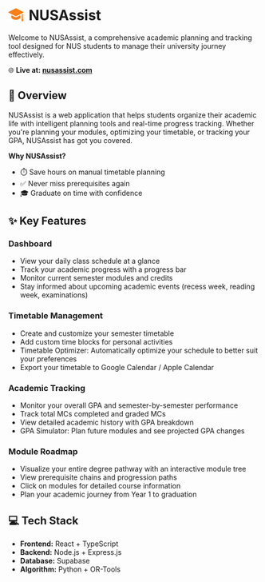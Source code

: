 # <img src="frontend/public/orange-graduation-cap.png" width="30" height="30" style="position: relative; top: 3px; margin-right: 4px;"> NUSAssist
Welcome to NUSAssist, a comprehensive academic planning and tracking tool designed for NUS students to manage their university journey effectively.

🌐 **Live at: [nusassist.com](https://nusassist.com)**

## 🎯 Overview
NUSAssist is a web application that helps students organize their academic life with intelligent planning tools and real-time progress tracking. Whether you're planning your modules, optimizing your timetable, or tracking your GPA, NUSAssist has got you covered.

**Why NUSAssist?**
* ⏱️ Save hours on manual timetable planning
* ✅ Never miss prerequisites again  
* 🎓 Graduate on time with confidence

## ✨ Key Features

### Dashboard
* View your daily class schedule at a glance
* Track your academic progress with a progress bar
* Monitor current semester modules and credits
* Stay informed about upcoming academic events (recess week, reading week, examinations)

### Timetable Management
* Create and customize your semester timetable
* Add custom time blocks for personal activities
* Timetable Optimizer: Automatically optimize your schedule to better suit your preferences
* Export your timetable to Google Calendar / Apple Calendar

### Academic Tracking
* Monitor your overall GPA and semester-by-semester performance
* Track total MCs completed and graded MCs
* View detailed academic history with GPA breakdown
* GPA Simulator: Plan future modules and see projected GPA changes

### Module Roadmap
* Visualize your entire degree pathway with an interactive module tree
* View prerequisite chains and progression paths
* Click on modules for detailed course information
* Plan your academic journey from Year 1 to graduation

## 💻 Tech Stack
* **Frontend:** React + TypeScript
* **Backend:** Node.js + Express.js
* **Database:** Supabase
* **Algorithm:** Python + OR-Tools